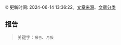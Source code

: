 :alarm_clock: 更新时间: 2024-06-14 13:36:22。[文章来源](/README.md)、[文章分类](/TAGS.md)

## 报告


> 关键字：`报告`、`月报`



